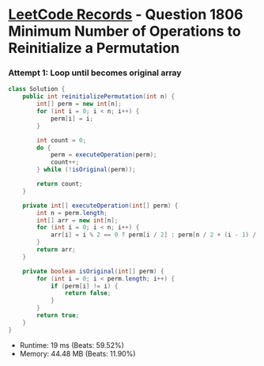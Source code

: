 # [LeetCode Records](../../README.md) - Question 1806 Minimum Number of Operations to Reinitialize a Permutation

### Attempt 1: Loop until becomes original array
```java
class Solution {
    public int reinitializePermutation(int n) {
        int[] perm = new int[n];
        for (int i = 0; i < n; i++) {
            perm[i] = i;
        }

        int count = 0;
        do {
            perm = executeOperation(perm);
            count++;
        } while (!isOriginal(perm));

        return count;
    }

    private int[] executeOperation(int[] perm) {
        int n = perm.length;
        int[] arr = new int[n];
        for (int i = 0; i < n; i++) {
            arr[i] = i % 2 == 0 ? perm[i / 2] : perm[n / 2 + (i - 1) / 2];
        }
        return arr;
    }

    private boolean isOriginal(int[] perm) {
        for (int i = 0; i < perm.length; i++) {
            if (perm[i] != i) {
                return false;
            }
        }
        return true;
    }
}
```
- Runtime: 19 ms (Beats: 59.52%)
- Memory: 44.48 MB (Beats: 11.90%)

<br>
